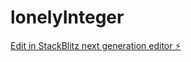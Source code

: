 # lonelyInteger

[Edit in StackBlitz next generation editor ⚡️](https://stackblitz.com/~/github.com/luizfelipelopes/lonelyInteger)